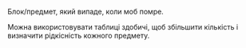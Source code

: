 Блок/предмет, який випаде, коли моб помре.

Можна використовувати таблиці здобичі, щоб збільшити кількість і визначити рідкісність кожного предмету.